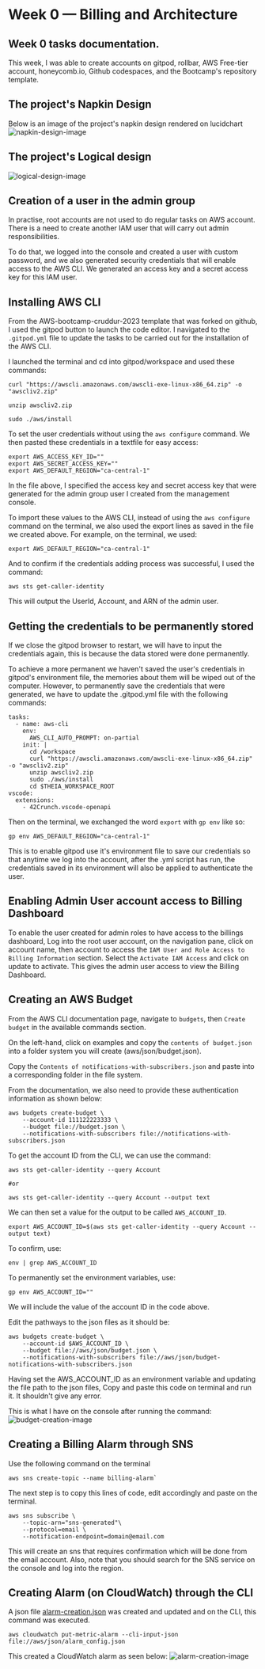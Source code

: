 # Week 0 — Billing and Architecture
## Week 0 tasks documentation.
This week, I was able to create accounts on gitpod, rollbar, AWS Free-tier account, honeycomb.io, Github codespaces, and the Bootcamp's repository template.

## The project's Napkin Design
Below is an image of the project's napkin design rendered on lucidchart
![napkin-design-image](../_docs/assets/napkin-design.png "napkin-design-image")

## The project's Logical design
![logical-design-image](../_docs/assets/project-logical-design.png "logical-design-image")

## Creation of a user in the admin group
In practise, root accounts are not used to do regular tasks on AWS account. There is a need to create another IAM user that will carry out admin responsibilities. 

To do that, we logged into the console and created a user with custom password, and we also generated security credentials that will enable access to the AWS CLI. We generated an access key and a secret access key for this IAM user.

## Installing AWS CLI 
From the AWS-bootcamp-cruddur-2023 template that was forked on github, I used the gitpod button to launch the code editor. I navigated to the `.gitpod.yml` file to update the tasks to be carried out for the installation of the AWS CLI.

I launched the terminal and cd into gitpod/workspace and used these commands:

```
curl "https://awscli.amazonaws.com/awscli-exe-linux-x86_64.zip" -o "awscliv2.zip"

unzip awscliv2.zip

sudo ./aws/install
```
To set the user credentials without using the `aws configure` command. We then pasted these credentials in a textfile for easy access:

```
export AWS_ACCESS_KEY_ID=""
export AWS_SECRET_ACCESS_KEY=""
export AWS_DEFAULT_REGION="ca-central-1"
```
In the file above, I specified the access key and secret access key that were generated for the admin group user I created from the management console.

To import these values to the AWS CLI, instead of using the `aws configure` command on the terminal, we also used the export lines as saved in the file we created above. For example, on the terminal, we used:
```
export AWS_DEFAULT_REGION="ca-central-1"
```

And to confirm if the credentials adding process was successful, I used the command:
```
aws sts get-caller-identity
``` 
This will output the UserId, Account, and ARN of the admin user.

## Getting the credentials to be permanently stored
If we close the gitpod browser to restart, we will have to input the credentials again, this is because the data stored were done permanently. 

To achieve a more permanent we haven't saved the user's credentials in gitpod's environment file, the memories about them will be wiped out of the computer. However, to permanently save the credentials that were generated, we have to update the .gitpod.yml file with the following commands:
```
tasks:
  - name: aws-cli
    env:
      AWS_CLI_AUTO_PROMPT: on-partial
    init: |
      cd /workspace
      curl "https://awscli.amazonaws.com/awscli-exe-linux-x86_64.zip" -o "awscliv2.zip"
      unzip awscliv2.zip
      sudo ./aws/install
      cd $THEIA_WORKSPACE_ROOT
vscode:
  extensions:
    - 42Crunch.vscode-openapi
```
Then on the terminal, we exchanged the word `export` with `gp env` like so:
```
gp env AWS_DEFAULT_REGION="ca-central-1"
```
This is to enable gitpod use it's environment file to save our credentials so that anytime we log into the account, after the .yml script has run, the credentials saved in its environment will also be applied to authenticate the user.

## Enabling Admin User account access to Billing Dashboard
To enable the user created for admin roles to have access to the billings dashboard, Log into the root user account, on the navigation pane, click on account name, then account to access the `IAM User and Role Access to Billing Information` section. Select the `Activate IAM Access` and click on update to activate. This gives the admin user access to view the Billing Dashboard.


## Creating an AWS Budget
From the AWS CLI documentation page, navigate to `budgets`, then `Create budget` in the available commands section. 

On the left-hand, click on examples and copy the `contents of budget.json` into a folder system you will create (aws/json/budget.json).

Copy the `Contents of notifications-with-subscribers.json` and paste into a corresponding folder in the file system.

From the documentation, we also need to provide these authentication information as shown below:
```
aws budgets create-budget \
    --account-id 111122223333 \
    --budget file://budget.json \
    --notifications-with-subscribers file://notifications-with-subscribers.json
```
To get the account ID from the CLI, we can use the command:
```
aws sts get-caller-identity --query Account 

#or 

aws sts get-caller-identity --query Account --output text
```

We can then set a value for the output to be called `AWS_ACCOUNT_ID`.
```
export AWS_ACCOUNT_ID=$(aws sts get-caller-identity --query Account --output text)
```
To confirm, use:
```
env | grep AWS_ACCOUNT_ID
```
To permanently set the environment variables, use:
```
gp env AWS_ACCOUNT_ID=""
```
We will include the value of the account ID in the code above.

Edit the pathways to the json files as it should be:
```
aws budgets create-budget \
    --account-id $AWS_ACCOUNT_ID \
    --budget file://aws/json/budget.json \
    --notifications-with-subscribers file://aws/json/budget-notifications-with-subscribers.json
```

Having set the AWS_ACCOUNT_ID as an environment variable and updating the file path to the json files, Copy and paste this code on terminal and run it. It shouldn't give any error.

This is what I have on the console after running the command:
![budget-creation-image](../_docs/assets/budget-creation.png "budget-creation-image")

## Creating a Billing Alarm through SNS
Use the following command on the terminal
```
aws sns create-topic --name billing-alarm`
```
The next step is to copy this lines of code, edit accordingly and paste on the terminal.
```
aws sns subscribe \
    --topic-arn="sns-generated"\
    --protocol=email \
    --notification-endpoint=domain@email.com
```
This will create an sns that requires confirmation which will be done from the email account.
Also, note that you should search for the SNS service on the console and log into the region. 

## Creating Alarm (on CloudWatch) through the CLI
A json file [alarm-creation.json](../aws/json/alarm_config.json) was created and updated and on the CLI, this command was executed.

```
aws cloudwatch put-metric-alarm --cli-input-json file://aws/json/alarm_config.json
```
This created a CloudWatch alarm as seen below:
![alarm-creation-image](../_docs/assets/alarm-creation.png "alarm-creation-image")